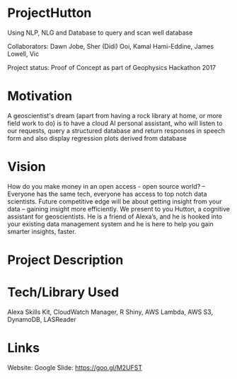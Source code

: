 # ProjectHutton
Using NLP, NLG and Database to query and scan well database

Collaborators: Dawn Jobe, Sher (Didi) Ooi, Kamal Hami-Eddine, James Lowell, Vic

Project status: Proof of Concept as part of Geophysics Hackathon 2017


# Motivation 
A geoscientist's dream (apart from having a rock library at home, or more field work to do) is to have a cloud AI personal assistant, who will listen to our requests, query a structured database and return responses in speech form and also display regression plots derived from database


# Vision
How do you make money in an open access - open source world? – Everyone has the same tech, everyone has access to top notch data scientists.  Future competitive edge will be about getting insight from your data – gaining insight more efficiently.  We present to you Hutton, a cognitive assistant for geoscientists.  He is a friend of Alexa’s, and he is hooked into your existing data management system and he is here to help you gain smarter insights, faster.


# Project Description


# Tech/Library Used
Alexa Skills Kit, CloudWatch Manager, R Shiny, AWS Lambda, AWS S3, DynamoDB, LASReader


# Links
Website:
Google Slide: https://goo.gl/M2UFST
